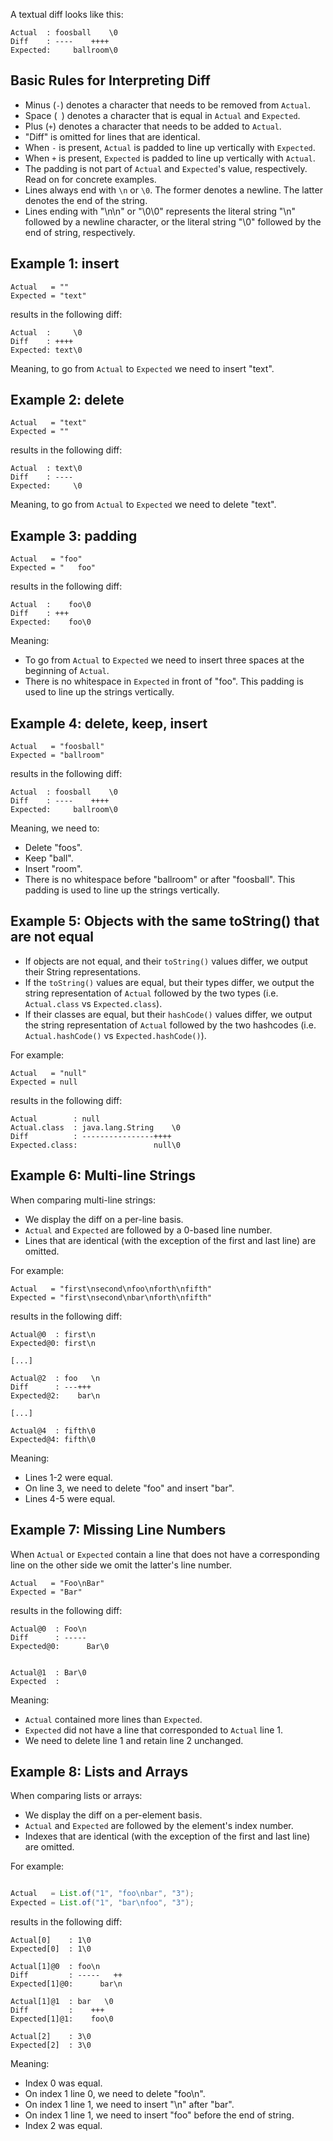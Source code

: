 A textual diff looks like this:

```text
Actual  : foosball    \0
Diff    : ----    ++++  
Expected:     ballroom\0
```

## Basic Rules for Interpreting Diff

* Minus (`-`) denotes a character that needs to be removed from `Actual`.
* Space (` `) denotes a character that is equal in `Actual` and `Expected`.
* Plus (`+`) denotes a character that needs to be added to `Actual`.
* "Diff" is omitted for lines that are identical.
* When `-` is present, `Actual` is padded to line up vertically with `Expected`.
* When `+` is present, `Expected` is padded to line up vertically with `Actual`.
* The padding is not part of `Actual` and `Expected`'s value, respectively. Read on for concrete examples.
* Lines always end with `\n` or `\0`. The former denotes a newline. The latter denotes the end of the string.
* Lines ending with "\n\n" or "\0\0" represents the literal string "\n" followed by a newline character, or the literal
  string "\0" followed by the end of string, respectively.

## Example 1: insert

```text
Actual   = ""
Expected = "text"
```

results in the following diff:

```text
Actual  :     \0
Diff    : ++++  
Expected: text\0
```

Meaning, to go from `Actual` to `Expected` we need to insert "text".

## Example 2: delete

```text
Actual   = "text"
Expected = ""
```

results in the following diff:

```text
Actual  : text\0
Diff    : ----  
Expected:     \0
```

Meaning, to go from `Actual` to `Expected` we need to delete "text".

## Example 3: padding

```text
Actual   = "foo"
Expected = "   foo"
```

results in the following diff:

```text
Actual  :    foo\0
Diff    : +++     
Expected:    foo\0
```

Meaning:

* To go from `Actual` to `Expected` we need to insert three spaces at the beginning of `Actual`.
* There is no whitespace in `Expected` in front of "foo". This padding is used to line up the strings vertically.

## Example 4: delete, keep, insert

```text
Actual   = "foosball"
Expected = "ballroom"
```

results in the following diff:

```text
Actual  : foosball    \0
Diff    : ----    ++++  
Expected:     ballroom\0
```

Meaning, we need to:

* Delete "foos".
* Keep "ball".
* Insert "room".
* There is no whitespace before "ballroom" or after "foosball". This padding is used to line up the strings vertically.

## Example 5: Objects with the same toString() that are not equal

* If objects are not equal, and their `toString()` values differ, we output their String representations.
* If the `toString()` values are equal, but their types differ, we output the string representation of `Actual` followed
  by the two types (i.e. `Actual.class` vs `Expected.class`).
* If their classes are equal, but their `hashCode()` values differ, we output the string representation of `Actual`
  followed by the two hashcodes (i.e. `Actual.hashCode()` vs `Expected.hashCode()`).

For example:

```text
Actual   = "null"
Expected = null
```

results in the following diff:

```text
Actual        : null
Actual.class  : java.lang.String    \0
Diff          : ----------------++++
Expected.class:                 null\0
```

## Example 6: Multi-line Strings

When comparing multi-line strings:

* We display the diff on a per-line basis.
* `Actual` and `Expected` are followed by a 0-based line number.
* Lines that are identical (with the exception of the first and last line) are omitted.

For example:

```text
Actual   = "first\nsecond\nfoo\nforth\nfifth"
Expected = "first\nsecond\nbar\nforth\nfifth"
```

results in the following diff:

```text
Actual@0  : first\n
Expected@0: first\n

[...]

Actual@2  : foo   \n
Diff      : ---+++  
Expected@2:    bar\n

[...]

Actual@4  : fifth\0
Expected@4: fifth\0
```

Meaning:

* Lines 1-2 were equal.
* On line 3, we need to delete "foo" and insert "bar".
* Lines 4-5 were equal.

## Example 7: Missing Line Numbers

When `Actual` or `Expected` contain a line that does not have a corresponding line on the other side we omit the
latter's line number.

```text
Actual   = "Foo\nBar"
Expected = "Bar"
```

results in the following diff:

```text
Actual@0  : Foo\n     
Diff      : -----     
Expected@0:      Bar\0


Actual@1  : Bar\0
Expected  :       
```

Meaning:

* `Actual` contained more lines than `Expected`.
* `Expected` did not have a line that corresponded to `Actual` line 1.
* We need to delete line 1 and retain line 2 unchanged.

## Example 8: Lists and Arrays

When comparing lists or arrays:

* We display the diff on a per-element basis.
* `Actual` and `Expected` are followed by the element's index number.
* Indexes that are identical (with the exception of the first and last line) are omitted.

For example:

```java

Actual   = List.of("1", "foo\nbar", "3");
Expected = List.of("1", "bar\nfoo", "3");
```

results in the following diff:

```text
Actual[0]    : 1\0
Expected[0]  : 1\0

Actual[1]@0  : foo\n
Diff         : -----   ++
Expected[1]@0:      bar\n     

Actual[1]@1  : bar   \0
Diff         :    +++
Expected[1]@1:    foo\0

Actual[2]    : 3\0
Expected[2]  : 3\0
```

Meaning:

* Index 0 was equal.
* On index 1 line 0, we need to delete "foo\n".
* On index 1 line 1, we need to insert "\n" after "bar".
* On index 1 line 1, we need to insert "foo" before the end of string.
* Index 2 was equal.